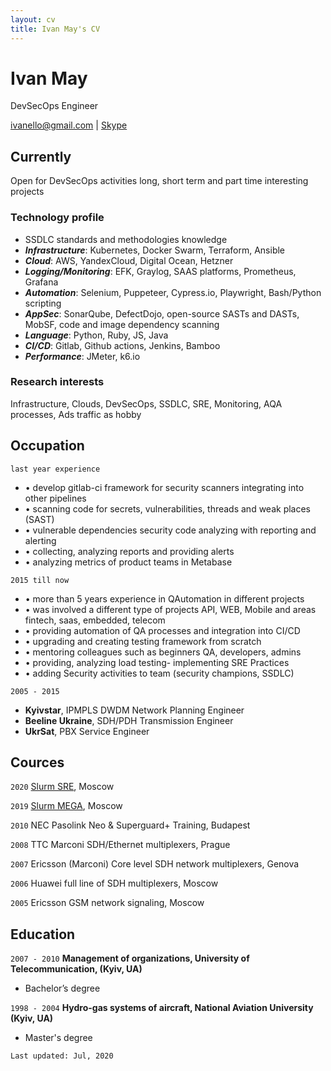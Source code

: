 ```yaml
---
layout: cv
title: Ivan May's CV
---
```

# Ivan May
DevSecOps Engineer

<div id="webaddress">
<a href="ivanello@gmail.com">ivanello@gmail.com</a>
| <a href="https://join.skype.com/invite/xW8q4gBQmfOv">Skype</a>
</div>


## Currently

Open for DevSecOps activities long, short term and part time interesting projects

### Technology profile

- SSDLC standards and methodologies knowledge
- ___Infrastructure___: Kubernetes, Docker Swarm, Terraform, Ansible
- ___Cloud___: AWS, YandexCloud, Digital Ocean, Hetzner
- ___Logging/Monitoring___: EFK, Graylog, SAAS platforms, Prometheus, Grafana
- ___Automation___: Selenium, Puppeteer, Cypress.io, Playwright, Bash/Python scripting
- ___AppSec___: SonarQube, DefectDojo, open-source  SASTs and DASTs, MobSF, code and image dependency scanning
- ___Language___: Python, Ruby, JS, Java
- ___CI/CD___: Gitlab, Github actions, Jenkins, Bamboo
- ___Performance___: JMeter, k6.io

### Research interests

Infrastructure, Clouds, DevSecOps, SSDLC, SRE, Monitoring, AQA processes, Ads traffic as hobby

## Occupation

`last year experience`
- • develop gitlab-ci framework for security scanners integrating into other pipelines
- • scanning code for secrets, vulnerabilities, threads and weak places (SAST)
- • vulnerable dependencies security code analyzing with reporting and alerting
- • collecting, analyzing reports and providing alerts
- • analyzing metrics of product teams in Metabase

`2015 till now`
- • more than 5 years experience in QAutomation in different projects
- • was involved a different type of projects API, WEB, Mobile and areas fintech, saas, embedded, telecom
- • providing automation of QA processes and integration into CI/CD
- • upgrading and creating testing framework from scratch
- • mentoring colleagues such as beginners QA, developers, admins
- • providing, analyzing load testing- implementing SRE Practices
- • adding Security activities to team (security champions, SSDLC)

`2005 - 2015`
- __Kyivstar__, IPMPLS DWDM Network Planning Engineer
- __Beeline Ukraine__, SDH/PDH Transmission Engineer
- __UkrSat__, PBX Service Engineer

## Cources

`2020`
[Slurm SRE](https://slurm.io/sre), Moscow

`2019`
[Slurm MEGA](https://slurm.io/mega), Moscow

`2010`
NEC Pasolink Neo & Superguard+ Training, Budapest

`2008`
TTC Marconi SDH/Ethernet multiplexers, Prague

`2007`
Ericsson (Marconi)  Core level SDH network multiplexers, Genova

`2006`
Huawei full line of SDH multiplexers, Moscow

`2005`
Ericsson GSM network signaling, Moscow

## Education

`2007 - 2010`
__Management of organizations, University of Telecommunication, (Kyiv, UA)__

- Bachelor’s degree

`1998 - 2004`
__Hydro-gas systems of aircraft, National Aviation University (Kyiv, UA)__

- Master's degree

`Last updated: Jul, 2020`
